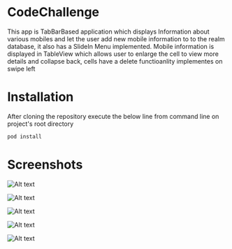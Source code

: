 #  CodeChallenge

This app is TabBarBased application which displays Information about various mobiles and let the user add new mobile information to to the realm database, it also has a SlideIn Menu implemented. Mobile information is displayed in TableView which allows user to enlarge the cell to view more details and collapse back, cells have a delete functioanlity implementes on swipe left

# Installation

After cloning the repository execute the below line from command line on project's root directory

```sh
pod install
```

# Screenshots

![Alt text](Screenshots/1.png?raw=true "Menu")

![Alt text](Screenshots/2.png?raw=true "Add Mobile")

![Alt text](Screenshots/3.png?raw=true "Add Mobile")

![Alt text](Screenshots/4.png?raw=true "Mobiles View")

![Alt text](Screenshots/5.png?raw=true "Mobile View")
